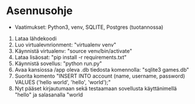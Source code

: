 # Asennusohje

- Vaatimukset: Python3, venv, SQLITE, Postgres (tuotannossa)
1. Lataa lähdekoodi
2. Luo virtualevnrionment: "virtualenv venv"
3. Käynnistä virtualenv: "source venv/bin/activate"
4. Lataa lisäosat: "pip install -r requirements.txt"
5. Käynnistä sovellus: "python run.py"
6. Avaa kansiossa /app oleva .db tiedosta komennolla: "sqlite3 games.db"
7. Suorita komento "INSERT INTO account (name, username, password) VALUES ('hello world', 'hello', 'world');" 
8. Nyt pääset kirjautumaan sekä testaamaan sovellusta käyttänimellä "hello" ja salasanalla "world